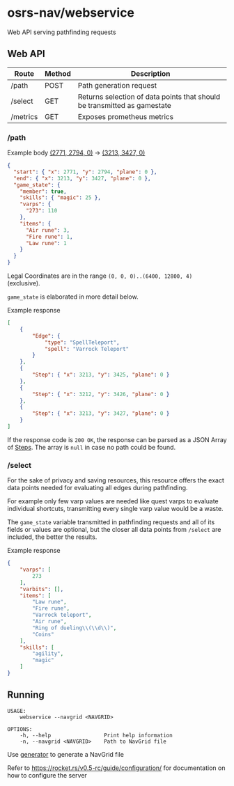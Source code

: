 # osrs-nav/webservice
Web API serving pathfinding requests

## Web API
| Route    | Method | Description                                                              |
|----------|--------|--------------------------------------------------------------------------|
| /path    | POST   | Path generation request                                                  |
| /select  | GET    | Returns selection of data points that should be transmitted as gamestate |
| /metrics | GET    | Exposes prometheus metrics                                               |

### /path
Example body [(2771, 2794, 0)](https://explv.github.io/?centreX=2771&centreY=2794&centreZ=0&zoom=10) -> [(3213, 3427, 0)](https://explv.github.io/?centreX=3213&centreY=3427&centreZ=0&zoom=10)
```json
{
  "start": { "x": 2771, "y": 2794, "plane": 0 },
  "end": { "x": 3213, "y": 3427, "plane": 0 },
  "game_state": {
    "member": true,
    "skills": { "magic": 25 },
    "varps": {
      "273": 110
    },
    "items": {
      "Air rune": 3,
      "Fire rune": 1,
      "Law rune": 1
    }
  }
}
```
Legal Coordinates are in the range `(0, 0, 0)..(6400, 12800, 4)` (exclusive).

`game_state` is elaborated in more detail below. 

Example response
```json
[
    {
        "Edge": {
            "type": "SpellTeleport",
            "spell": "Varrock Teleport"
        }
    },
    {
        "Step": { "x": 3213, "y": 3425, "plane": 0 }
    },
    {
        "Step": { "x": 3212, "y": 3426, "plane": 0 }
    },
    {
        "Step": { "x": 3213, "y": 3427, "plane": 0 }
    }
]
```

If the response code is `200 OK`, the response can be parsed as a JSON Array of [Steps](../pathfinder/src/lib.rs). The array is `null` in case no path could be found.

### /select

For the sake of privacy and saving resources, this resource offers the exact data points needed for evaluating all edges during pathfinding.

For example only few varp values are needed like quest varps to evaluate individual shortcuts, transmitting every single varp value would be a waste.

The `game_state` variable transmitted in pathfinding requests and all of its fields or values are optional, but the closer all data points from `/select` are included, the better the results.

Example response
```json
{
    "varps": [
        273
    ],
    "varbits": [],
    "items": [
        "Law rune",
        "Fire rune",
        "Varrock teleport",
        "Air rune",
        "Ring of dueling\\(\\d\\)",
        "Coins"
    ],
    "skills": [
        "agility",
        "magic"
    ]
}
```

## Running

```
USAGE:
    webservice --navgrid <NAVGRID>

OPTIONS:
    -h, --help                 Print help information
    -n, --navgrid <NAVGRID>    Path to NavGrid file
```

Use [generator](../generator) to generate a NavGrid file 

Refer to https://rocket.rs/v0.5-rc/guide/configuration/ for documentation on how to configure the server 
